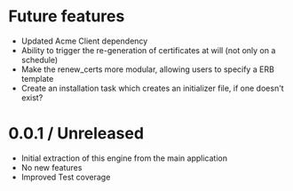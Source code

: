 # Future features

* Updated Acme Client dependency
* Ability to trigger the re-generation of certificates at will (not only on a schedule)
* Make the renew_certs more modular, allowing users to specify a ERB template
* Create an installation task which creates an initializer file, if one doesn't exist?

# 0.0.1 / Unreleased

* Initial extraction of this engine from the main application
* No new features
* Improved Test coverage
